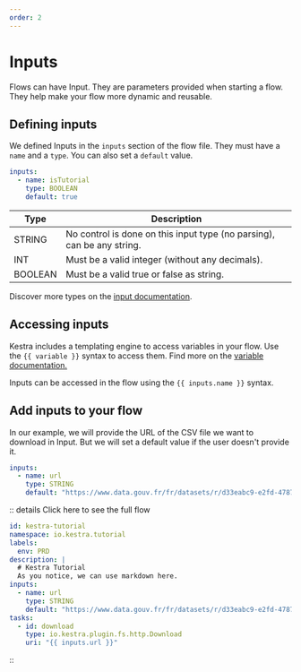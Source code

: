 ```yaml
---
order: 2
---
```


# Inputs

Flows can have Input. They are parameters provided when starting a flow. They help make your flow more dynamic and reusable.

## Defining inputs

We defined Inputs in the `inputs` section of the flow file. They must have a `name` and a `type`.
You can also set a `default` value.

```yaml
inputs:
  - name: isTutorial
    type: BOOLEAN
    default: true
```

| Type    | Description                                                            |
|---------|------------------------------------------------------------------------|
| STRING  | No control is done on this input type (no parsing), can be any string. |
| INT     | Must be a valid integer (without any decimals).                        |
| BOOLEAN | Must be a valid true or false as string.                               |

Discover more types on the [input documentation](https://kestra.io/docs/developer-guide/flow/inputs).

## Accessing inputs

Kestra includes a templating engine to access variables in your flow. Use the `{{ variable }}` syntax to access them.
Find more on the [variable documentation.](../../developer-guide/variables)

Inputs can be accessed in the flow using the `{{ inputs.name }}` syntax.


## Add inputs to your flow

In our example, we will provide the URL of the CSV file we want to download in Input. But we will set a default value if the user doesn't provide it.

```yaml
inputs:
  - name: url
    type: STRING
    default: "https://www.data.gouv.fr/fr/datasets/r/d33eabc9-e2fd-4787-83e5-a5fcfb5af66d"
```

:: details Click here to see the full flow
```yaml
id: kestra-tutorial
namespace: io.kestra.tutorial
labels:
  env: PRD
description: |
  # Kestra Tutorial
  As you notice, we can use markdown here.
inputs:
  - name: url
    type: STRING
    default: "https://www.data.gouv.fr/fr/datasets/r/d33eabc9-e2fd-4787-83e5-a5fcfb5af66d"
tasks:
  - id: download
    type: io.kestra.plugin.fs.http.Download
    uri: "{{ inputs.url }}"
```
::

<NextStep message="Follow the next step to see what's your task outputs" link="../outputs/"/>